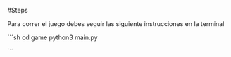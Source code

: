 #Steps

 Para correr el juego debes seguir las siguiente instrucciones en la terminal

 ´´´sh
 cd game
 python3 main.py
 
 ´´´